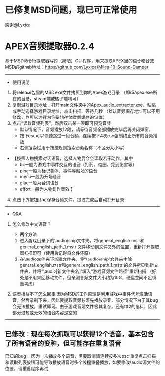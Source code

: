 
# 已修复MSD问题，现已可正常使用
感谢@Lyxica 
# APEX音频提取器0.2.4

基于MSD命令行提取器写的（简陋）GUI程序，用来提取APEX里的语音和音效
MSD的github地址：https://github.com/Lyxica/Miles-10-Sound-Dumper

-----------------------------
* 使用说明
1. 将release包里的MSD.exe文件拷贝到你的Apex游戏目录
（即r5Apex.exe所在的目录，steam端或橘子端均可）
2. 复制游戏目录地址，打开main文件夹中的Apex_audio_extracter.exe，粘贴或手动选择游戏目录地址，点击扫描，等待几秒
（默认音频保存地址可以不用修改，也可以选择为你要想存储音频缓存的位置）
3. 点击“读取音频列表”，然后双击某一项即可预览音频
   - 默认情况下，音频播放12段，请等待音频全部播放完毕后再关闭弹窗。
   - 按下esc可以快速跳过一段音频，连续按下4次esc强制终止所有的音频播放 
   - 右侧搜索栏用于按照规则搜索音频名称（不区分大小写）
* 【按照人物搜索对话语音，选择人物后会会读取若干动作，其中
	- bc一般为游戏中事件交互的语音（打药、缩圈、受到伤害等）
	- ping一般为标记物体、事件等触发的语音
	- menu一般为开场语音
	- glad一般为台词语音
	- effort一般为人物动作音效
】
4. 点击下方按钮即可保存音频文件，提取完成后自动打开目录
-----------------------------
* Q&A
1. 怎么修改中文语音？
    * 两个方法
	1. 进入游戏目录下的\audio\ship文件夹，将general_english.mstr和general_english_path_1.mstr
文件移动到文件夹外的位置，重新打开提取器扫描即可（使用后记得将文件还原）
	2. 在\audio文件夹下新建文件夹，将“\audio\ship”文件夹中除general_english.mstr和general_english_path_1.mstr
的文件拷贝到新文件夹，并将“\audio\[新文件夹名]”填入“游戏音频文件路径”重新扫描
（好处是不用来回移动文件，但亲测音频文件大小约为10G，硬盘空间不足慎重考虑）

2. 语音播放不了怎么回事
    因为MSD的工作原理是利用游戏中事件代号激活语音，然后录制下来，因此要提取音频必须先播放录音，部分情况下由于其bug会无法播放，重试即可。由于游戏音频文件极其复杂，还有ttf2的废料，因此部分过短或无效的语音内容是空的

-------------------------------------
已修改：现在每次抓取可以获得12个语音，基本包含了所有语音的变种，但可能存在重复语音
-------------------------------------
已知的bug：
因为一次播放多个语音，若要取消请连续按多次esc
重复点击扫描和读取列表按钮可能导致播放语音时多个线程重叠播放，如要修改\audio源文件的位置，请重启程序再试


